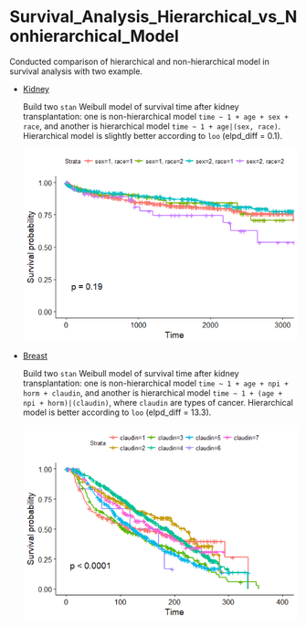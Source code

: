 # Survival_Analysis_Hierarchical_vs_Nonhierarchical_Model

Conducted comparison of hierarchical and non-hierarchical model in survival analysis with two example.

- [Kidney](http://blogs.oregonstate.edu/bida/data-sets-and-code/)

  Build two `stan` Weibull model of survival time after kidney transplantation: one is non-hierarchical model `time ~ 1 + age + sex + race`, and another is hierarchical model `time ~ 1 + age|(sex, race)`. Hierarchical model is slightly better according to `loo` (elpd_diff = 0.1).

  <p align="center">
    <img src="https://github.com/xiaobw95/Survival_Analysis_Hierarchical_vs_Nonhierarchical_Model/blob/master/group_effect.png" alt=""/>
  </p>

- [Breast](http://www.cbioportal.org/study?id=brca_metabric#clinical)

  Build two `stan` Weibull model of survival time after kidney transplantation: one is non-hierarchical model `time ~ 1 + age + npi + horm + claudin`, and another is hierarchical model `time ~ 1 + (age + npi + horm)|(claudin)`, where `claudin` are types of cancer. Hierarchical model is better according to `loo` (elpd_diff = 13.3).

  <p align="center">
    <img src="https://github.com/xiaobw95/Survival_Analysis_Hierarchical_vs_Nonhierarchical_Model/blob/master/claudin.png" alt=""/>
  </p>
